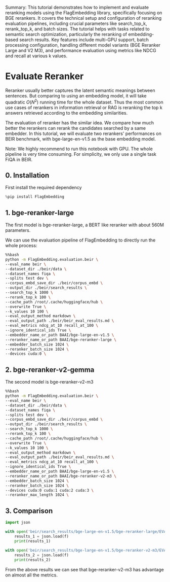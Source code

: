 Summary: This tutorial demonstrates how to implement and evaluate reranking models using the FlagEmbedding library, specifically focusing on BGE rerankers. It covers the technical setup and configuration of reranking evaluation pipelines, including crucial parameters like search_top_k, rerank_top_k, and batch sizes. The tutorial helps with tasks related to semantic search optimization, particularly the reranking of embedding-based search results. Key features include multi-GPU support, batch processing configuration, handling different model variants (BGE Reranker Large and V2 M3), and performance evaluation using metrics like NDCG and recall at various k values.

# Evaluate Reranker

Reranker usually better captures the latent semantic meanings between sentences. But comparing to using an embedding model, it will take quadratic $O(N^2)$ running time for the whole dataset. Thus the most common use cases of rerankers in information retrieval or RAG is reranking the top k answers retrieved according to the embedding similarities.

The evaluation of reranker has the similar idea. We compare how much better the rerankers can rerank the candidates searched by a same embedder. In this tutorial, we will evaluate two rerankers' performances on BEIR benchmark, with bge-large-en-v1.5 as the base embedding model.

Note: We highly recommend to run this notebook with GPU. The whole pipeline is very time consuming. For simplicity, we only use a single task FiQA in BEIR.

## 0. Installation

First install the required dependency


```python
%pip install FlagEmbedding
```

## 1. bge-reranker-large

The first model is bge-reranker-large, a BERT like reranker with about 560M parameters.

We can use the evaluation pipeline of FlagEmbedding to directly run the whole process:


```bash
%%bash
python -m FlagEmbedding.evaluation.beir \
--eval_name beir \
--dataset_dir ./beir/data \
--dataset_names fiqa \
--splits test dev \
--corpus_embd_save_dir ./beir/corpus_embd \
--output_dir ./beir/search_results \
--search_top_k 1000 \
--rerank_top_k 100 \
--cache_path /root/.cache/huggingface/hub \
--overwrite True \
--k_values 10 100 \
--eval_output_method markdown \
--eval_output_path ./beir/beir_eval_results.md \
--eval_metrics ndcg_at_10 recall_at_100 \
--ignore_identical_ids True \
--embedder_name_or_path BAAI/bge-large-en-v1.5 \
--reranker_name_or_path BAAI/bge-reranker-large \
--embedder_batch_size 1024 \
--reranker_batch_size 1024 \
--devices cuda:0 \
```

## 2. bge-reranker-v2-gemma

The second model is bge-reranker-v2-m3


```bash
%%bash
python -m FlagEmbedding.evaluation.beir \
--eval_name beir \
--dataset_dir ./beir/data \
--dataset_names fiqa \
--splits test dev \
--corpus_embd_save_dir ./beir/corpus_embd \
--output_dir ./beir/search_results \
--search_top_k 1000 \
--rerank_top_k 100 \
--cache_path /root/.cache/huggingface/hub \
--overwrite True \
--k_values 10 100 \
--eval_output_method markdown \
--eval_output_path ./beir/beir_eval_results.md \
--eval_metrics ndcg_at_10 recall_at_100 \
--ignore_identical_ids True \
--embedder_name_or_path BAAI/bge-large-en-v1.5 \
--reranker_name_or_path BAAI/bge-reranker-v2-m3 \
--embedder_batch_size 1024 \
--reranker_batch_size 1024 \
--devices cuda:0 cuda:1 cuda:2 cuda:3 \
--reranker_max_length 1024 \
```

## 3. Comparison


```python
import json

with open('beir/search_results/bge-large-en-v1.5/bge-reranker-large/EVAL/eval_results.json') as f:
    results_1 = json.load(f)
    print(results_1)
    
with open('beir/search_results/bge-large-en-v1.5/bge-reranker-v2-m3/EVAL/eval_results.json') as f:
    results_2 = json.load(f)
    print(results_2)
```

From the above results we can see that bge-reranker-v2-m3 has advantage on almost all the metrics.
